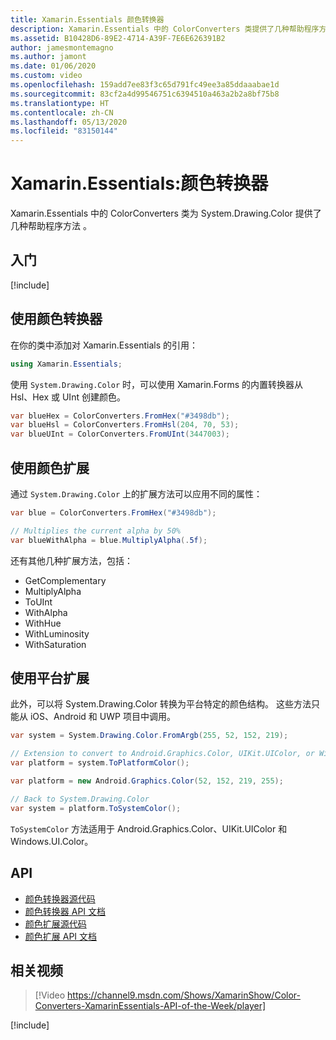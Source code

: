 ```yaml
---
title: Xamarin.Essentials 颜色转换器
description: Xamarin.Essentials 中的 ColorConverters 类提供了几种帮助程序方法和扩展方法，以使用 System.Drawing.Color。
ms.assetid: B10428D6-89E2-4714-A39F-7E6E626391B2
author: jamesmontemagno
ms.author: jamont
ms.date: 01/06/2020
ms.custom: video
ms.openlocfilehash: 159add7ee83f3c65d791fc49ee3a85ddaaabae1d
ms.sourcegitcommit: 83cf2a4d99546751c6394510a463a2b2a8bf75b8
ms.translationtype: HT
ms.contentlocale: zh-CN
ms.lasthandoff: 05/13/2020
ms.locfileid: "83150144"
---
```

# <a name="xamarinessentials-color-converters"></a>Xamarin.Essentials:颜色转换器

Xamarin.Essentials 中的 ColorConverters 类为 System.Drawing.Color 提供了几种帮助程序方法  。

## <a name="get-started"></a>入门

[!include[](~/essentials/includes/get-started.md)]

## <a name="using-color-converters"></a>使用颜色转换器

在你的类中添加对 Xamarin.Essentials 的引用：

```csharp
using Xamarin.Essentials;
```

使用 `System.Drawing.Color` 时，可以使用 Xamarin.Forms 的内置转换器从 Hsl、Hex 或 UInt 创建颜色。

```csharp
var blueHex = ColorConverters.FromHex("#3498db");
var blueHsl = ColorConverters.FromHsl(204, 70, 53);
var blueUInt = ColorConverters.FromUInt(3447003);
```

## <a name="using-color-extensions"></a>使用颜色扩展

通过 `System.Drawing.Color` 上的扩展方法可以应用不同的属性：

```csharp
var blue = ColorConverters.FromHex("#3498db");

// Multiplies the current alpha by 50%
var blueWithAlpha = blue.MultiplyAlpha(.5f);
```

还有其他几种扩展方法，包括：

- GetComplementary
- MultiplyAlpha
- ToUInt
- WithAlpha
- WithHue
- WithLuminosity
- WithSaturation

## <a name="using-platform-extensions"></a>使用平台扩展

此外，可以将 System.Drawing.Color 转换为平台特定的颜色结构。 这些方法只能从 iOS、Android 和 UWP 项目中调用。

```csharp
var system = System.Drawing.Color.FromArgb(255, 52, 152, 219);

// Extension to convert to Android.Graphics.Color, UIKit.UIColor, or Windows.UI.Color
var platform = system.ToPlatformColor();
```

```csharp
var platform = new Android.Graphics.Color(52, 152, 219, 255);

// Back to System.Drawing.Color
var system = platform.ToSystemColor();
```

`ToSystemColor` 方法适用于 Android.Graphics.Color、UIKit.UIColor 和 Windows.UI.Color。

## <a name="api"></a>API

- [颜色转换器源代码](https://github.com/xamarin/Essentials/tree/master/Xamarin.Essentials/Types/ColorConverters.shared.cs)
- [颜色转换器 API 文档](xref:Xamarin.Essentials.ColorConverters)
- [颜色扩展源代码](https://github.com/xamarin/Essentials/tree/master/Xamarin.Essentials/Types/ColorConverters.shared.cs)
- [颜色扩展 API 文档](xref:Xamarin.Essentials.ColorExtensions)

## <a name="related-video"></a>相关视频

> [!Video https://channel9.msdn.com/Shows/XamarinShow/Color-Converters-XamarinEssentials-API-of-the-Week/player]

[!include[](~/essentials/includes/xamarin-show-essentials.md)]
